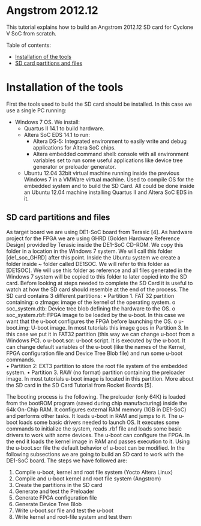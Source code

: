 Angstrom 2012.12 
============
This tutorial explains how to build an Angstrom 2012.12 SD card for Cyclone V SoC from scratch.

Table of contents:

* [Installation of the tools](#installation-of-the-tools)
* [SD card partitions and files](#SD-card-partitions-and-files)

# Installation of the tools

First the tools used to build the SD card should be installed. In this case we use a single PC running:

* Windows 7 OS. We install:
    * Quartus II 14.1 to build hardware.
    * Altera SoC EDS 14.1 to run:
        * Altera DS-5: Integrated environment to easily write and debug applications for Altera SoC chips.
        * Altera embedded command shell: console with all environment variables set to run some useful applications like device tree generator or preloader generator.
    * Ubuntu 12.04 32bit virtual machine running inside the previous Windows 7 in a VMWare virtual machine. Used to compile OS for the embedded system and to build the SD Card.
All could be done inside an Ubuntu 12.04 machine installing Quartus II and Altera SoC EDS in it. 

SD card partitions and files
----------------------------

As target board we are using DE1-SoC board from Terasic [4]. 
As hardware project for the FPGA we are using GHRD (Golden Hardware Reference Design) provided by Terasic inside the DE1-SoC CD-ROM. We copy this folder in a location in the Windows 7 system. We will call this folder [de1_soc_GHRD] after this point.
Inside the Ubuntu system we create a folder inside ~ folder called DE1SOC. We will refer to this folder as [DE1SOC]. We will use this folder as reference and all files generated in the Windows 7 system will be copied to this folder to later copied into the SD card.
Before looking at steps needed to complete the SD Card it is useful to watch at how the SD card should resemble at the end of the process.
The SD card contains 3 different partitions:
•	Partition 1. FAT 32 partition containing:
o	zImage: image of the kernel of the operating system.
o	soc_system.dtb: Device tree blob defining the hardware to the OS.
o	soc_system.rbf: FPGA image to be loaded by the u-boot. In this case we want that the u-boot configures the FPGA before launching the OS.
o	u-boot.img:  U-boot image. In most tutorials this image goes in Partition 3. In this case we put it in FAT32 partition (this way we can change u-boot from a Windows PC).
o	u-boot.scr:  u-boot script. It is executed by the u-boot. It can change default variables of the u-boot (like the names of the Kernel, FPGA configuration file and Device Tree Blob file) and run some u-boot commands.  
•	Partition 2: EXT3 partition to store the root file system of the embedded system.
•	Partition 3. RAW (no format) partition containing the preloader image.  In most tutorials u-boot image is located in this partition.
More about the SD card in the SD Card Tutorial from Rocket Boards [5]. 
 

The booting process is the following. The preloader (only 64K) is loaded from the bootROM program (saved during chip manufacturing) inside the 64k On-Chip RAM. It configures external RAM memory (1GB in DE1-SoC) and performs other tasks. It loads u-boot in RAM and jumps to it. The u-boot loads some basic drivers needed to launch OS. It executes some commands to initialize the system, reads .rbf file and loads some basic drivers to work with some devices. The u-boot can configure the FPGA. In the end it loads the kernel image in RAM and passes execution to it. Using the u-boot.scr file the default behavior of u-boot can be modified. 
In the following subsections we are going to build an SD card to work with the DE1-SoC board. The steps we have followed are: 
1.	Compile u-boot, kernel and root file system (Yocto Altera Linux)
2.	Compile and u-boot kernel and root file system (Angstrom) 
3.	Create the partitions in the SD card
4.	Generate and test the Preloader
5.	Generate FPGA configuration file
6.	Generate Device Tree Blob
7.	Write u-boot.scr file and test the u-boot
8.	Write kernel and root-file system and test them

    
